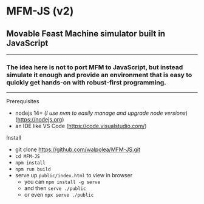 # MFM-JS (v2)

## Movable Feast Machine simulator built in JavaScript

---

### The idea here is not to port MFM to JavaScript, but instead simulate it enough and provide an environment that is easy to quickly get hands-on with robust-first programming.

---

Prerequisites

- nodejs 14+ (_I use nvm to easily manage and upgrade node versions_) (https://nodejs.org)
- an IDE like VS Code (https://code.visualstudio.com/)

Install

- git clone https://github.com/walpolea/MFM-JS.git
- `cd MFM-JS`
- `npm install`
- `npm run build`
- serve up `public/index.html` to view in browser
  - you can `npm install -g serve`
  - and then `serve ./public`
  - or even `npx serve ./public`
